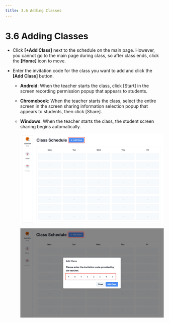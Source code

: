 ```yaml
---
title: 3.6 Adding Classes
---
```


# 3.6 Adding Classes

- Click **[+Add Class]** next to the schedule on the main page.
  However, you cannot go to the main page during class, so after class ends, click the **\[Home]** icon to move.
- Enter the invitation code for the class you want to add and click the **\[Add Class]** button.

  - **Android**: When the teacher starts the class, click \[Start] in the screen recording permission popup that appears to students.
  - **Chromebook**: When the teacher starts the class, select the entire screen in the screen sharing information selection popup that appears to students, then click \[Share].
  - **Windows**: When the teacher starts the class, the student screen sharing begins automatically.

    ![](/img/en_student/en_student_3-6_01.jpg)

    ![](/img/en_student/en_student_3-6_02.jpg)

